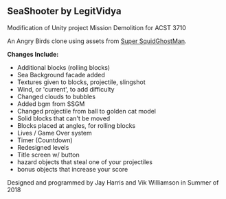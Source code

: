 ## SeaShooter by LegitVidya

Modification of Unity project Mission Demolition for ACST 3710

An Angry Birds clone using assets from [Super SquidGhostMan](https://github.com/Narwher/Super-SquidGhostMan).


**Changes Include:**
  * Additional blocks (rolling blocks)
  * Sea Background facade added
  * Textures given to blocks, projectile, slingshot
  * Wind, or 'current', to add difficulty
  * Changed clouds to bubbles
  * Added bgm from SSGM
  * Changed projectile from ball to golden cat model
  * Solid blocks that can't be moved
  * Blocks placed at angles, for rolling blocks
  * Lives / Game Over system
  * Timer (Countdown)
  * Redesigned levels
  * Title screen w/ button
  * hazard objects that steal one of your projectiles
  * bonus objects that increase your score
  
Designed and programmed by Jay Harris and Vik Williamson in Summer of 2018
